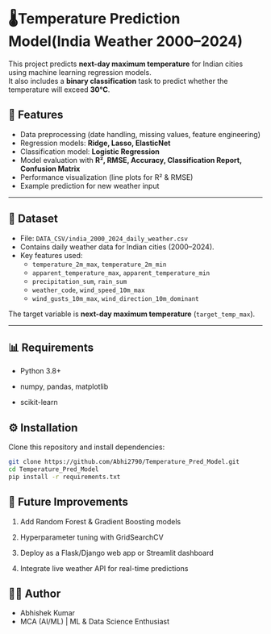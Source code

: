 # 🌡️Temperature Prediction Model(India Weather 2000–2024)

This project predicts **next-day maximum temperature** for Indian cities using machine learning regression models.  
It also includes a **binary classification** task to predict whether the temperature will exceed **30°C**.  

## 📌 Features
- Data preprocessing (date handling, missing values, feature engineering)  
- Regression models: **Ridge, Lasso, ElasticNet**  
- Classification model: **Logistic Regression**  
- Model evaluation with **R², RMSE, Accuracy, Classification Report, Confusion Matrix**  
- Performance visualization (line plots for R² & RMSE)  
- Example prediction for new weather input  

---

## 📂 Dataset
- File: `DATA_CSV/india_2000_2024_daily_weather.csv`  
- Contains daily weather data for Indian cities (2000–2024).  
- Key features used:
  - `temperature_2m_max`, `temperature_2m_min`
  - `apparent_temperature_max`, `apparent_temperature_min`
  - `precipitation_sum`, `rain_sum`
  - `weather_code`, `wind_speed_10m_max`
  - `wind_gusts_10m_max`, `wind_direction_10m_dominant`

The target variable is **next-day maximum temperature** (`target_temp_max`).  

---

## 📊 Requirements

- Python 3.8+

- numpy, pandas, matplotlib

- scikit-learn

## ⚙️ Installation
Clone this repository and install dependencies:  

```bash
git clone https://github.com/Abhi2790/Temperature_Pred_Model.git
cd Temperature_Pred_Model
pip install -r requirements.txt
```
## 🔮 Future Improvements

1. Add Random Forest & Gradient Boosting models

2. Hyperparameter tuning with GridSearchCV

3. Deploy as a Flask/Django web app or Streamlit dashboard

4. Integrate live weather API for real-time predictions

## 👨‍💻 Author

- Abhishek Kumar
- MCA (AI/ML) | ML & Data Science Enthusiast


